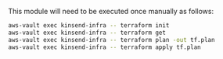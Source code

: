 This module will need to be executed once manually as follows:

```bash
aws-vault exec kinsend-infra -- terraform init
aws-vault exec kinsend-infra -- terraform get
aws-vault exec kinsend-infra -- terraform plan -out tf.plan
aws-vault exec kinsend-infra -- terraform apply tf.plan
```
